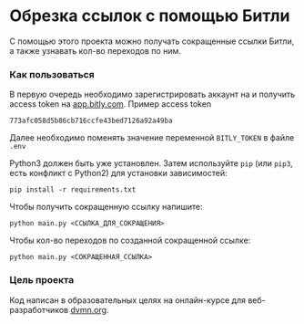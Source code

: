 # Обрезка ссылок с помощью Битли

С помощью этого проекта можно получать сокращенные ссылки Битли, а также узнавать кол-во переходов по ним.

### Как пользоваться

В первую очередь необходимо зарегистрировать аккаунт на и получить access token на [app.bitly.com](https://app.bitly.com/settings/api/). 
Пример access token
```
773afc058d5b86cb716ccfe43bed7126a92a49ba
```
Далее необходимо поменять значение переменной `BITLY_TOKEN` в файле `.env`


Python3 должен быть уже установлен. 
Затем используйте `pip` (или `pip3`, есть конфликт с Python2) для установки зависимостей:
```
pip install -r requirements.txt
```

Чтобы получить сокращенную ссылку напишите:
```
python main.py <ССЫЛКА_ДЛЯ_СОКРАЩЕНИЯ>
```

Чтобы кол-во переходов по созданной сокращенной ссылке:
```
python main.py <СОКРАЩЕННАЯ_ССЫЛКА>
```

### Цель проекта

Код написан в образовательных целях на онлайн-курсе для веб-разработчиков [dvmn.org](https://dvmn.org/).